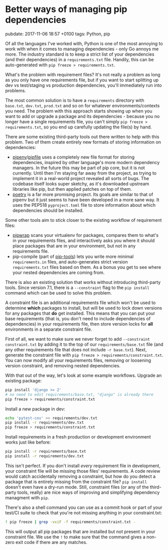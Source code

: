 # Better ways of managing pip dependencies
pubdate: 2017-11-06 18:57 +0100
tags: Python, pip

Of all the languages I've worked with, Python is one of the most annoying to work with when it comes to managing dependencies - only Go annoys me more. The industry standard is to keep a strict list of your dependencies (and their dependencies) in a `requirements.txt` file. Handily, this can be auto-generated with `pip freeze > requirements.txt`.

What's the problem with requirement files? It's not really a problem as long as you only have one requirements file, but if you want to start splitting up dev vs test/staging vs production dependencies, you'll immediately run into problems.

The most common solution is to have a `requirements` directory with `base.txt`, `dev.txt`, `prod.txt` and so on for whatever environments/contexts you need. The problem with this approach starts showing up when you want to add or upgrade a package and its dependencies - because you no longer have a single requirements file, you can't simply `pip freeze > requirements.txt`, so you end up carefully updating the file(s) by hand.

There are some existing third-party tools out there written to help with this problem. Two of them create entirely new formats of storing information on dependencies:

- [pipenv](https://github.com/kennethreitz/pipenv)/[pipfile](https://github.com/pypa/pipfile) uses a completely new file format for storing dependencies, inspired by other language's more modern dependency managers. In the future this may be part of pip core, but it is not currently. Until then I'm staying far away from the project, as trying to implement it in a real-world project revealed all sorts of bugs. The codebase itself looks super sketchy, as it's downloaded upstream libraries like pip, but then applied patches on top of them.
- [poetry](https://poetry.eustace.io/) is a far more promising project. Its goals are similar to that of pipenv but it just seems to have been developed in a more sane way. It uses the PEP518 `pyproject.toml` file to store information about which dependencies should be installed.

Some other tools aim to stick closer to the existing workflow of requirement files:

- [pipwrap](https://github.com/jessamynsmith/pipwrap) scans your virtualenv for packages, compares them to what's in your requirements files, and interactively asks you where it should place packages that are in your environment, but not in any requirements file.
- pip-compile (part of [pip-tools](https://github.com/jazzband/pip-tools)) lets you write more minimal `requirements.in` files, and auto-generates strict version `requirements.txt` files based on them. As a bonus you get to see where your nested dependencies are coming from.

There is also an existing solution that works without introducing third-party tools. Since version 7.1, there is a `--constraint` flag to the `pip install` command which can be used to solve this problem.

A constraint file is an additional requirements file which won't be used to determine **which** packages to install, but will be used to lock down versions for any packages that **do** get installed. This means that you can put your base requirements (that is, you don't need to include dependencies of dependencies) in your requirements file, then store version locks for **all** environments in a separate constraint file.

First of all, we want to make sure we never forget to add `--constraint constraint.txt` by adding it to the top of our `requirements/base.txt` file (and any other requirements file that does not include `-r base.txt`). Next, generate the constraint file with `pip freeze > requirements/constraint.txt`. You can now modify all your requirements files, removing or loosening version constraint, and removing nested dependencies.

With that out of the way, let's look at some example workflows. Upgrade an existing package:

```bash
pip install 'django >= 2'
# no need to edit requirements/base.txt, "django" is already there
pip freeze > requirements/constraint.txt
```

Install a new package in dev:

```bash
echo 'pytest-cov' >> requirements/dev.txt
pip install -r requirements/dev.txt
pip freeze > requirements/constraint.txt
```

Install requirements in a fresh production or development environment works just like before:

```bash
pip install -r requirements/base.txt
pip install -r requirements/dev.txt
```

This isn't perfect. If you don't install *every* requirement file in development, your constraint file will be missing those files' requirements. A code review would catch accidentally removing a constraint, but how do you detect a package that is entirely missing from the constraint file? `pip install` doesn't even have a dry-run mode. Still, constraint files (or any of the third-party tools, really) are nice ways of improving and simplifying dependency managment with `pip`.

There's also a shell command you can use as a commit hook or part of your test/CI suite to check that you're not missing anything in your constraint.txt:

```bash
! pip freeze | grep -vxiF -f requirements/constraint.txt -
```

This will output all pip packages that are installed but not present in your constraint file. We use the `!` to make sure that the command gives a non-zero exit code if there are any matches.
